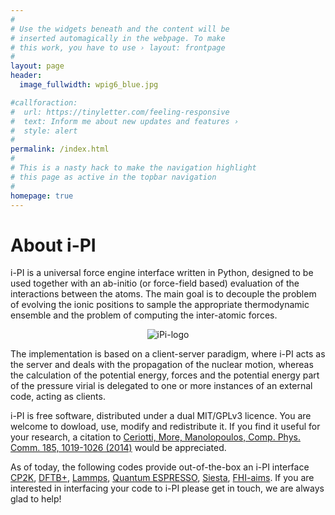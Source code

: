 ```yaml
---
#
# Use the widgets beneath and the content will be
# inserted automagically in the webpage. To make
# this work, you have to use › layout: frontpage
#
layout: page
header:
  image_fullwidth: wpig6_blue.jpg

#callforaction:
#  url: https://tinyletter.com/feeling-responsive
#  text: Inform me about new updates and features ›
#  style: alert
#
permalink: /index.html
#
# This is a nasty hack to make the navigation highlight
# this page as active in the topbar navigation
#
homepage: true
---
```


About i-PI
==========
i-PI is a universal force engine interface
written in Python, designed to be used together with an ab-initio (or 
force-field based) evaluation of the interactions between the atoms. 
The main goal is to
decouple the problem of evolving the ionic positions to sample the
appropriate thermodynamic ensemble and the problem of computing the
inter-atomic forces.

<p align="center">
  <img src="{{ site.urlimg }}ipi-logo-alpha.png" alt="iPi-logo" />
</p>

The implementation is based on a client-server paradigm, where i-PI
acts as the server and deals with the propagation of the nuclear
motion, whereas the calculation of the potential energy, forces and
the potential energy part of the pressure virial is delegated to one
or more instances of an external code, acting as clients.

i-PI is free software, distributed under a dual MIT/GPLv3 licence. You
are welcome to dowload, use, modify and redistribute it. If you find it
useful for your research, a citation to
[Ceriotti, More, Manolopoulos, Comp. Phys. Comm. 185, 1019-1026 (2014)](http://dx.doi.org/10.1016/j.cpc.2013.10.027)
would be appreciated.

As of today, the following codes provide out-of-the-box an i-PI interface
[CP2K](https://www.cp2k.org/),
[DFTB+](http://www.dftb-plus.info/),
[Lammps](http://lammps.sandia.gov/),
[Quantum ESPRESSO](http://quantum-espresso.org),
[Siesta](http://departments.icmab.es/leem/siesta/),
[FHI-aims](https://aimsclub.fhi-berlin.mpg.de/).
If you are interested in interfacing your code to i-PI please get in touch,
we are always glad to help!
